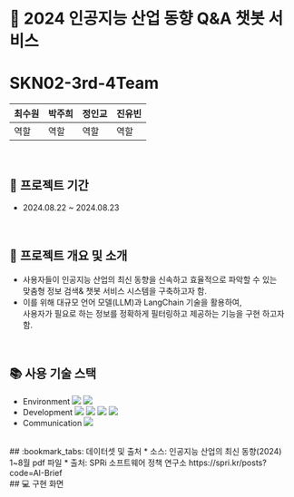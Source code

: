 # :pushpin: 2024 인공지능 산업 동향 Q&A 챗봇 서비스
# SKN02-3rd-4Team
|최수원|박주희|정인교|진유빈|
|------|---|---|---|
|역할 |역할|역할|역할|

<br>

## :pushpin: 프로젝트 기간
* 2024.08.22 ~ 2024.08.23

<br>

## :pushpin: 프로젝트 개요 및 소개
* 사용자들이 인공지능 산업의 최신 동향을 신속하고 효율적으로 파악할 수 있는<br>
  맞춤형 정보 검색& 챗봇 서비스 시스템을 구축하고자 함.
* 이를 위해 대규모 언어 모델(LLM)과 LangChain 기술을 활용하여,<br>
  사용자가 필요로 하는 정보를 정확하게 필터링하고 제공하는 기능을 구현 하고자 함.

<br>

## :books: 사용 기술 스택
* Environment
  <img src="https://img.shields.io/badge/Visual Studio Code-007ACC?style=flat-square&logo=Visual Studio Code&logoColor=white"/>
  <img src="https://img.shields.io/badge/github-181717?style=for-the-badge&logo=github&logoColor=white">
* Development
  <img src="https://img.shields.io/badge/streamlit-FF4B4B?style=for-the-badge&logo=streamlit&logoColor=white">
  <img src="https://img.shields.io/badge/python-3776AB?style=for-the-badge&logo=python&logoColor=white">
  <img src="https://img.shields.io/badge/openai-412991?style=for-the-badge&logo=openai&logoColor=white">
  <img src="https://img.shields.io/badge/langchain-1C3C3C?style=for-the-badge&logo=langchain&logoColor=white">
* Communication
  <img src="https://img.shields.io/badge/discode-5865F2?style=for-the-badge&logo=discode&logoColor=white">
  <br>
</div>
<br>
## :bookmark_tabs: 데이터셋 및 출처
* 소스: 인공지능 산업의 최신 동향(2024) 1~8월 pdf 파일
* 출처: SPRi 소프트웨어 정책 연구소 https://spri.kr/posts?code=AI-Brief
<br>
## 💻 구현 화면
